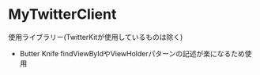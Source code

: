 # MyTwitterClient

使用ライブラリー(TwitterKitが使用しているものは除く)
* Butter Knife
findViewByIdやViewHolderパターンの記述が楽になるため使用